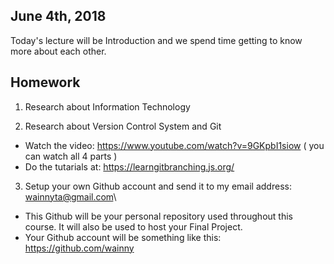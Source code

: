 ## June 4th, 2018
Today's lecture will be Introduction and we spend time getting to know more about each other.
&nbsp;
&nbsp;

## Homework
1. Research about Information Technology

2. Research about Version Control System and Git
  - Watch the video: https://www.youtube.com/watch?v=9GKpbI1siow  ( you can watch all 4 parts )
  - Do the tutarials at: https://learngitbranching.js.org/

3. Setup your own Github account and send it to my email address: wainnyta@gmail.com\
  - This Github will be your personal repository used throughout this course. It will also be used to host your Final Project.
  - Your Github account will be something like this: https://github.com/wainny
